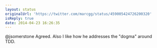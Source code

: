 ```yaml
---
layout: status
originalUrl: 'https://twitter.com/marcgg/status/459005424726200320'
isReply: true
date: 2014-04-23 16:26:35
---
```


@jsomerstone Agreed. Also I like how he addresses the "dogma" around TDD.
